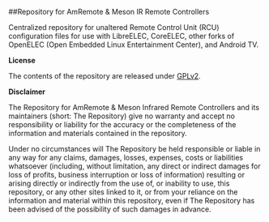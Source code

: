 ##Repository for AmRemote & Meson IR Remote Controllers

Centralized repository for unaltered Remote Control Unit (RCU) configuration files for use with LibreELEC, CoreELEC, other forks of OpenELEC (Open Embedded Linux Entertainment Center), and Android TV.

**License**

The contents of the repository are released under [GPLv2](https://www.gnu.org/licenses/old-licenses/gpl-2.0.en.html).

**Disclaimer**

The Repository for AmRemote & Meson Infrared Remote Controllers and its maintainers (short: The Repository) give no warranty and accept no responsibility or liability for the accuracy or the completeness of the information and materials contained in the repository.

Under no circumstances will The Repository be held responsible or liable in any way for any claims, damages, losses, expenses, costs or liabilities whatsoever (including, without limitation, any direct or indirect damages for loss of profits, business interruption or loss of information) resulting or arising directly or indirectly from the use of, or inability to use, this repository, or any other sites linked to it, or from your reliance on the information and material within this repository, even if The Repository has been advised of the possibility of such damages in advance.

